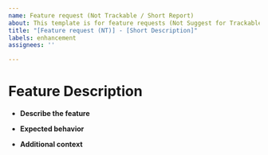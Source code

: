 ```yaml
---
name: Feature request (Not Trackable / Short Report)
about: This template is for feature requests (Not Suggest for Trackable Issue) 
title: "[Feature request (NT)] - [Short Description]"
labels: enhancement
assignees: ''

---
```


# Feature Description
- **Describe the feature**

- **Expected behavior**

- **Additional context**
